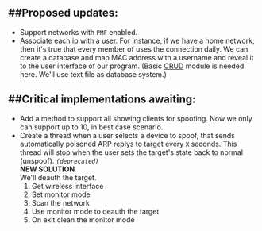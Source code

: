 ##Proposed updates:   
---
- Support networks with `PMF` enabled.
- Associate each ip with a user. For instance, if we have a home network, then it's true that every member of uses the connection daily. We can create a database and map MAC address with a username and reveal it to the user interface of our program. (Basic [CRUD](https://en.wikipedia.org/wiki/Create,_read,_update_and_delete) module is needed here. We'll use text file as database system.)

##Critical implementations awaiting:   
---
- Add a method to support all showing clients for spoofing. Now we only can support up to 10, in best case scenario. 
- Create a thread when a user selects a device to spoof, that sends automatically poisoned ARP replys to target every `X` seconds. This thread will stop when the user sets the target's state back to normal (unspoof). *`(deprecated)`*   
  **NEW SOLUTION**   
  We'll deauth the target.    
  1. Get wireless interface   
  2. Set monitor mode   
  3. Scan the network   
  4. Use monitor mode to deauth the target   
  5. On exit clean the monitor mode   
